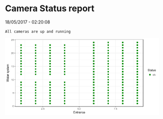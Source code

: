 Camera Status report
================
18/05/2017 - 02:20:08

    All cameras are up and running

![](camreport_files/figure-markdown_github/unnamed-chunk-2-1.png)
